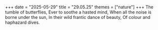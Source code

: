 +++
date = "2025-05-29"
title = "29.05.25"
themes = ["nature"]
+++
The tumble of butterflies,
Ever to soothe a hasted mind,
When all the noise is borne under the sun,
In their wild frantic dance of beauty, 
Of colour and haphazard dives.
